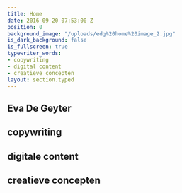 ```yaml
---
title: Home
date: 2016-09-20 07:53:00 Z
position: 0
background_image: "/uploads/edg%20home%20image_2.jpg"
is_dark_background: false
is_fullscreen: true
typewriter_words:
- copywriting
- digital content
- creatieve concepten
layout: section.typed
---
```


## Eva De Geyter

## <span id="typed">copywriting</span>

## <span id="typed">digitale content</span>

## <span id="typed">creatieve concepten</span>